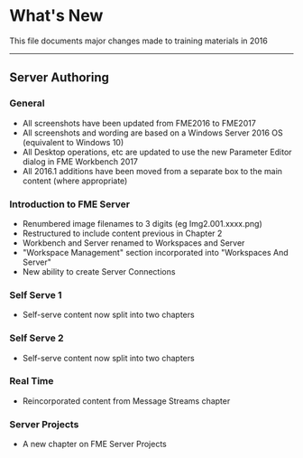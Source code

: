 # What's New #
This file documents major changes made to training materials in 2016

---

## Server Authoring ##

### General ###
- All screenshots have been updated from FME2016 to FME2017
- All screenshots and wording are based on a Windows Server 2016 OS (equivalent to Windows 10)
- All Desktop operations, etc are updated to use the new Parameter Editor dialog in FME Workbench 2017
- All 2016.1 additions have been moved from a separate box to the main content (where appropriate)


### Introduction to FME Server ###
- Renumbered image filenames to 3 digits (eg Img2.001.xxxx.png)
- Restructured to include content previous in Chapter 2 
- Workbench and Server renamed to Workspaces and Server
- "Workspace Management" section incorporated into "Workspaces And Server"
- New ability to create Server Connections


### Self Serve 1 ###
- Self-serve content now split into two chapters


### Self Serve 2 ###
- Self-serve content now split into two chapters


### Real Time ###
- Reincorporated content from Message Streams chapter


### Server Projects ###
- A new chapter on FME Server Projects


